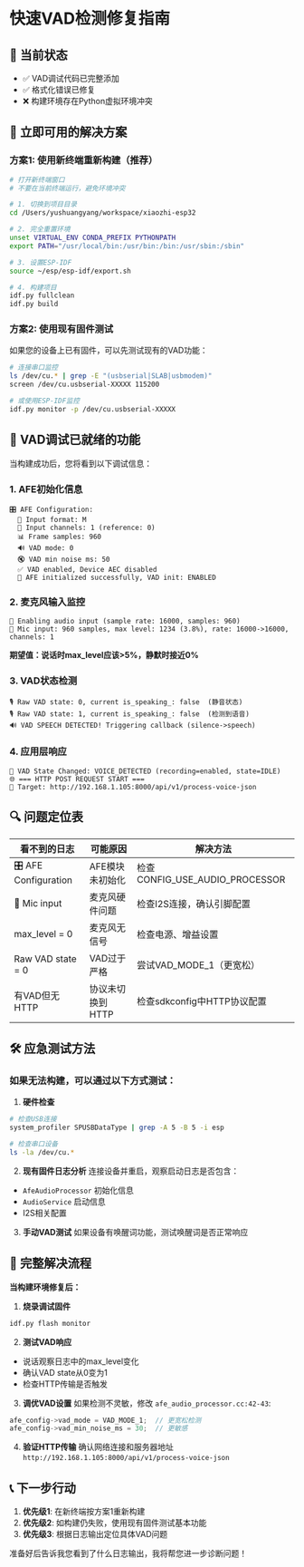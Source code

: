# 快速VAD检测修复指南

## 🚨 当前状态
- ✅ VAD调试代码已完整添加
- ✅ 格式化错误已修复
- ❌ 构建环境存在Python虚拟环境冲突

## 🔧 立即可用的解决方案

### 方案1: 使用新终端重新构建（推荐）
```bash
# 打开新终端窗口
# 不要在当前终端运行，避免环境冲突

# 1. 切换到项目目录
cd /Users/yushuangyang/workspace/xiaozhi-esp32

# 2. 完全重置环境
unset VIRTUAL_ENV CONDA_PREFIX PYTHONPATH
export PATH="/usr/local/bin:/usr/bin:/bin:/usr/sbin:/sbin"

# 3. 设置ESP-IDF
source ~/esp/esp-idf/export.sh

# 4. 构建项目
idf.py fullclean
idf.py build
```

### 方案2: 使用现有固件测试
如果您的设备上已有固件，可以先测试现有的VAD功能：
```bash
# 连接串口监控
ls /dev/cu.* | grep -E "(usbserial|SLAB|usbmodem)"
screen /dev/cu.usbserial-XXXXX 115200

# 或使用ESP-IDF监控
idf.py monitor -p /dev/cu.usbserial-XXXXX
```

## 🎯 VAD调试已就绪的功能

当构建成功后，您将看到以下调试信息：

### 1. AFE初始化信息
```
🎛️ AFE Configuration:
  📡 Input format: M
  🎤 Input channels: 1 (reference: 0)  
  📊 Frame samples: 960
  🔊 VAD mode: 0
  🔇 VAD min noise ms: 50
  ✅ VAD enabled, Device AEC disabled
  🚀 AFE initialized successfully, VAD init: ENABLED
```

### 2. 麦克风输入监控
```
🎤 Enabling audio input (sample rate: 16000, samples: 960)
🎤 Mic input: 960 samples, max level: 1234 (3.8%), rate: 16000->16000, channels: 1
```
**期望值：说话时max_level应该>5%，静默时接近0%**

### 3. VAD状态检测
```
🎙️ Raw VAD state: 0, current is_speaking_: false  (静音状态)
🎙️ Raw VAD state: 1, current is_speaking_: false  (检测到语音)
🔊 VAD SPEECH DETECTED! Triggering callback (silence->speech)
```

### 4. 应用层响应
```
🎤 VAD State Changed: VOICE_DETECTED (recording=enabled, state=IDLE)
🌐 === HTTP POST REQUEST START ===
🎯 Target: http://192.168.1.105:8000/api/v1/process-voice-json
```

## 🔍 问题定位表

| 看不到的日志 | 可能原因 | 解决方法 |
|------------|----------|----------|
| 🎛️ AFE Configuration | AFE模块未初始化 | 检查CONFIG_USE_AUDIO_PROCESSOR |
| 🎤 Mic input | 麦克风硬件问题 | 检查I2S连接，确认引脚配置 |
| max_level = 0 | 麦克风无信号 | 检查电源、增益设置 |
| Raw VAD state = 0 | VAD过于严格 | 尝试VAD_MODE_1（更宽松） |
| 有VAD但无HTTP | 协议未切换到HTTP | 检查sdkconfig中HTTP协议配置 |

## 🛠️ 应急测试方法

### 如果无法构建，可以通过以下方式测试：

1. **硬件检查**
```bash
# 检查USB连接
system_profiler SPUSBDataType | grep -A 5 -B 5 -i esp

# 检查串口设备
ls -la /dev/cu.*
```

2. **现有固件日志分析**
连接设备并重启，观察启动日志是否包含：
- `AfeAudioProcessor` 初始化信息
- `AudioService` 启动信息
- I2S相关配置

3. **手动VAD测试**
如果设备有唤醒词功能，测试唤醒词是否正常响应

## 🚀 完整解决流程

**当构建环境修复后：**

1. **烧录调试固件**
```bash
idf.py flash monitor
```

2. **测试VAD响应**
- 说话观察日志中的max_level变化
- 确认VAD state从0变为1
- 检查HTTP传输是否触发

3. **调优VAD设置**
如果检测不灵敏，修改 `afe_audio_processor.cc:42-43`:
```cpp
afe_config->vad_mode = VAD_MODE_1;  // 更宽松检测
afe_config->vad_min_noise_ms = 30;  // 更敏感
```

4. **验证HTTP传输**
确认网络连接和服务器地址 `http://192.168.1.105:8000/api/v1/process-voice-json`

## 📞 下一步行动

1. **优先级1**: 在新终端按方案1重新构建
2. **优先级2**: 如构建仍失败，使用现有固件测试基本功能
3. **优先级3**: 根据日志输出定位具体VAD问题

准备好后告诉我您看到了什么日志输出，我将帮您进一步诊断问题！